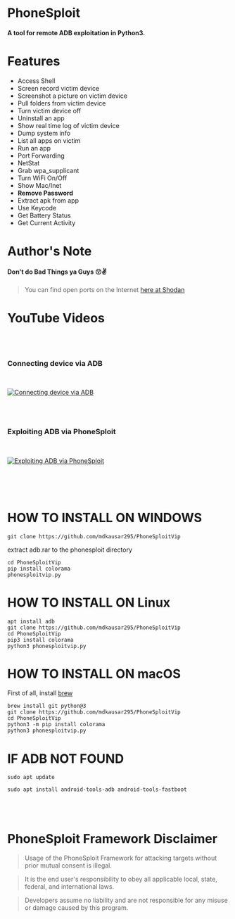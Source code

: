 # PhoneSploit
#### A tool for remote ADB exploitation in Python3.

# Features
* Access Shell
* Screen record victim device
* Screenshot a picture on victim device
* Pull folders from victim device
* Turn victim device off
* Uninstall an app
* Show real time log of victim device
* Dump system info
* List all apps on victim
* Run an app
* Port Forwarding
* NetStat
* Grab wpa_supplicant
* Turn WiFi On/Off
* Show Mac/Inet
* __Remove Password__
* Extract apk from app  
* Use Keycode   
* Get Battery Status
* Get Current Activity

# Author's Note

#### Don't do Bad Things ya Guys :kissing::v:

> You can find open ports on the Internet [here at Shodan](https://www.shodan.io/search?query=android+debug+bridge+product%3A”Android+Debug+Bridge”)

# YouTube Videos
<br>
<br>

### Connecting device via ADB
<br>

[![Connecting device via ADB](https://img.youtube.com/vi/vMzmqmh_Kg4/0.jpg)](http://www.youtube.com/watch?v=vMzmqmh_Kg4)

<br>
<br>

### Exploiting ADB via PhoneSploit

<br>

[![Exploiting ADB via PhoneSploit](https://img.youtube.com/vi/vMzmqmh_Kg4/0.jpg)](http://www.youtube.com/watch?v=vMzmqmh_Kg4)

<br>
<br>
<br>

# HOW TO INSTALL ON WINDOWS
```
git clone https://github.com/mdkausar295/PhoneSploitVip
```
extract adb.rar to the phonesploit directory 
```
cd PhoneSploitVip
pip install colorama
phonesploitvip.py
```

# HOW TO INSTALL ON Linux
```
apt install adb
git clone https://github.com/mdkausar295/PhoneSploitVip
cd PhoneSploitVip
pip3 install colorama
python3 phonesploitvip.py
```

# HOW TO INSTALL ON macOS
First of all, install [brew](https://brew.sh)
```
brew install git python@3
git clone https://github.com/mdkausar295/PhoneSploitVip
cd PhoneSploitVip
python3 -m pip install colorama
python3 phonesploitvip.py
```

# IF ADB NOT FOUND
```shell
sudo apt update

sudo apt install android-tools-adb android-tools-fastboot

```

<br>
<br>

# PhoneSploit Framework Disclaimer

> Usage of the PhoneSploit Framework for attacking targets without prior mutual consent is illegal.

> It is the end user's responsibility to obey all applicable local, state, federal, and international laws.

> Developers assume no liability and are not responsible for any misuse or damage caused by this program.

